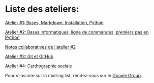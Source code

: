 Liste des ateliers:
===================

[Atelier #1: Bases, Markdown, Installation, Python](https://github.com/HackYourPhd/ateliers-open-geek/blob/master/Atelier%231.md)

[Atelier #2: Bases informatiques, ligne de commandes, premiers pas en Python](https://github.com/HackYourPhd/ateliers-open-geek/blob/master/Atelier%232.md)

[Notes collaboratives de l'atelier #2](https://github.com/HackYourPhd/ateliers-open-geek/blob/master/Atelier%232_Notes.md)

[Atelier #3: Git et GitHub](https://github.com/HackYourPhd/ateliers-open-geek/blob/master/Atelier%233.md)

[Atelier #4: Carthographie sociale](https://github.com/HackYourPhd/ateliers-open-geek/blob/master/Atelier%234.md)

Pour s'inscrire sur la mailling list, rendez-vous sur le [Google Group](https://groups.google.com/forum/#!forum/open-geek).
